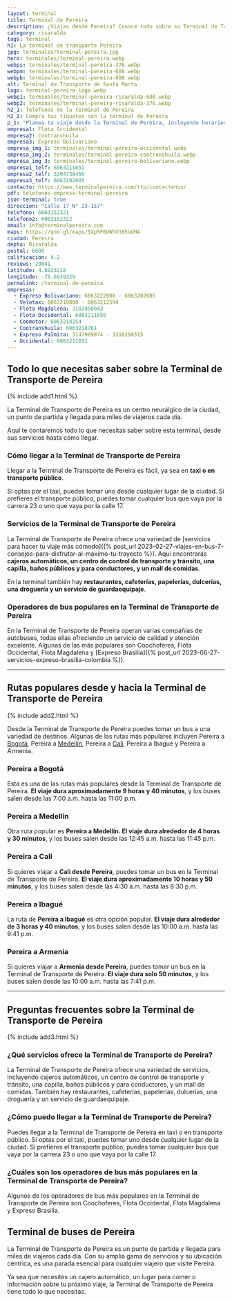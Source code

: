 ```yaml
---
layout: terminal
title: Terminal de Pereira
description: ¿Viajas desde Pereira? Conoce todo sobre su Terminal de Transporte. Conoce todos los servicios y rutas de la Terminal de Transporte de Pereira.
category: risaralda
tags: terminal
h1: La terminal de transporte Pereira
jpg: terminales/terminal-pereira.jpg
hero: terminales/terminal-pereira.webp
webps: terminales/terminal-pereira-376.webp
webpm: terminales/terminal-pereira-600.webp
webpb: terminales/terminal-pereira-800.webp
alt: Terminal de Transporte de Santa Marta
logo: terminal-pereira-logo.webp
webp1: terminales/terminal-pereira-risaralda-600.webp
webp2: terminales/terminal-pereira-risaralda-376.webp
h2_1: Teléfonos de la terminal de Pereira
h2_2: Compra tus tiquetes con la terminal de Pereira
p_1: "Planea tu viaje desde la Terminal de Pereira, incluyendo horarios de buses, precios, rutas de transporte y mucho más."
empresa1: Flota Occidental
empresa2: Cootranshuila
empresa3: Expreso Bolivariano
empresa_img_1: terminales/terminal-pereira-occidental.webp
empresa_img_2: terminales/terminal-pereira-cootranshuila.webp
empresa_img_3: terminales/terminal-pereira-bolivariano.webp
empresa1_telf: 6063211651
empresa2_telf: 3204738456
empresa3_telf: 6063202605
contacto: https://www.terminalpereira.com/ttp/contactenos/
pdf: telefonos-empresa-terminal-pereira
json-terminal: true
direccion: "Calle 17 N° 23-157"
telefono: 6063152321
telefono2: 6063152322
email: info@terminalpereira.com
maps: https://goo.gl/maps/SXp5F6UWhV385UdHA
ciudad: Pereira
depto: Risaralda
postal: 6600
calificacion: 4.2
reviews: 20041
latitude: 4.8023218
longitude: -75.6939329
permalink: /terminal-de-pereira
empresas:
  - Expreso Bolivariano: 6063222080 - 6063202605
  - Velotax: 6063210808 - 6063212594
  - Flota Magdalena: 3102050043
  - Flota Occidental: 6063211656
  - Coomotor: 6063214254
  - Cootranshuila: 6063218761
  - Expreso Palmira: 3147909074 - 3216298315
  - Occidental: 6063211651
---
```

## Todo lo que necesitas saber sobre la Terminal de Transporte de Pereira

{% include add1.html %}

La Terminal de Transporte de Pereira es un centro neurálgico de la ciudad, un punto de partida y llegada para miles de viajeros cada día.

Aquí te contaremos todo lo que necesitas saber sobre esta terminal, desde sus servicios hasta cómo llegar.

### Cómo llegar a la Terminal de Transporte de Pereira

Llegar a la Terminal de Transporte de Pereira es fácil, ya sea en **taxi o en transporte público**.

Si optas por el taxi, puedes tomar uno desde cualquier lugar de la ciudad. Si prefieres el transporte público, puedes tomar cualquier bus que vaya por la carrera 23 o uno que vaya por la calle 17.

### Servicios de la Terminal de Transporte de Pereira

La Terminal de Transporte de Pereira ofrece una variedad de [servicios para hacer tu viaje más cómodo]({% post_url 2023-02-27-viajes-en-bus-7-consejos-para-disfrutar-al-maximo-tu-trayecto %}). Aquí encontrarás **cajeros automáticos, un centro de control de transporte y tránsito, una capilla, baños públicos y para conductores, y un mall de comidas**.

En la terminal también hay **restaurantes, cafeterías, papelerías, dulcerías, una droguería y un servicio de guardaequipaje**.

### Operadores de bus populares en la Terminal de Transporte de Pereira

En la Terminal de Transporte de Pereira operan varias compañías de autobuses, todas ellas ofreciendo un servicio de calidad y atención excelente. Algunas de las más populares son Coochoferes, Flota Occidental, Flota Magdalena y [Expreso Brasilia]({% post_url 2023-06-27-servicios-expreso-brasilia-colombia %}).

----

## Rutas populares desde y hacia la Terminal de Transporte de Pereira

{% include add2.html %}

Desde la Terminal de Transporte de Pereira puedes tomar un bus a una variedad de destinos. Algunas de las rutas más populares incluyen Pereira a [Bogotá]({{'terminal-de-bogota'|relative_url}} "Terminales de Bogotá"), Pereira a [Medellín]({{'terminal-de-medellin'|relative_url}} "Terminales de Medellín"), Pereira a [Cali]({{'terminal-de-cali'|relative_url}} "Terminal de Cali"), Pereira a Ibagué y Pereira a Armenia.

### Pereira a Bogotá

Esta es una de las rutas más populares desde la Terminal de Transporte de Pereira. **El viaje dura aproximadamente 9 horas y 40 minutos**, y los buses salen desde las 7:00 a.m. hasta las 11:00 p.m.

### Pereira a Medellín

Otra ruta popular es **Pereira a Medellín. El viaje dura alrededor de 4 horas y 30 minutos**, y los buses salen desde las 12:45 a.m. hasta las 11:45 p.m.

### Pereira a Cali

Si quieres viajar a **Cali desde Pereira**, puedes tomar un bus en la Terminal de Transporte de Pereira. **El viaje dura aproximadamente 10 horas y 50 minutos**, y los buses salen desde las 4:30 a.m. hasta las 8:30 p.m.

### Pereira a Ibagué

La ruta de **Pereira a Ibagué** es otra opción popular. **El viaje dura alrededor de 3 horas y 40 minutos**, y los buses salen desde las 10:00 a.m. hasta las 9:41 p.m.

### Pereira a Armenia

Si quieres viajar a **Armenia desde Pereira**, puedes tomar un bus en la Terminal de Transporte de Pereira. **El viaje dura solo 50 minutos**, y los buses salen desde las 10:00 a.m. hasta las 7:41 p.m.

----

## Preguntas frecuentes sobre la Terminal de Transporte de Pereira

{% include add3.html %}

### ¿Qué servicios ofrece la Terminal de Transporte de Pereira?

La Terminal de Transporte de Pereira ofrece una variedad de servicios, incluyendo cajeros automáticos, un centro de control de transporte y tránsito, una capilla, baños públicos y para conductores, y un mall de comidas. También hay restaurantes, cafeterías, papelerías, dulcerías, una droguería y un servicio de guardaequipaje.

### ¿Cómo puedo llegar a la Terminal de Transporte de Pereira?

Puedes llegar a la Terminal de Transporte de Pereira en taxi o en transporte público. Si optas por el taxi, puedes tomar uno desde cualquier lugar de la ciudad. Si prefieres el transporte público, puedes tomar cualquier bus que vaya por la carrera 23 o uno que vaya por la calle 17.

### ¿Cuáles son los operadores de bus más populares en la Terminal de Transporte de Pereira?

Algunos de los operadores de bus más populares en la Terminal de Transporte de Pereira son Coochoferes, Flota Occidental, Flota Magdalena y Expreso Brasilia.

## Terminal de buses de Pereira

La Terminal de Transporte de Pereira es un punto de partida y llegada para miles de viajeros cada día. Con su amplia gama de servicios y su ubicación céntrica, es una parada esencial para cualquier viajero que visite Pereira.

Ya sea que necesites un cajero automático, un lugar para comer o información sobre tu próximo viaje, la Terminal de Transporte de Pereira tiene todo lo que necesitas.
